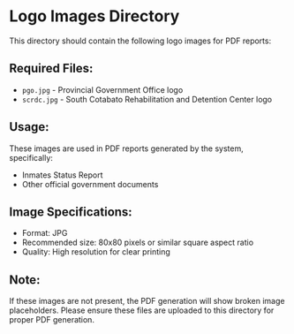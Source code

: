 # Logo Images Directory

This directory should contain the following logo images for PDF reports:

## Required Files:
- `pgo.jpg` - Provincial Government Office logo
- `scrdc.jpg` - South Cotabato Rehabilitation and Detention Center logo

## Usage:
These images are used in PDF reports generated by the system, specifically:
- Inmates Status Report
- Other official government documents

## Image Specifications:
- Format: JPG
- Recommended size: 80x80 pixels or similar square aspect ratio
- Quality: High resolution for clear printing

## Note:
If these images are not present, the PDF generation will show broken image placeholders.
Please ensure these files are uploaded to this directory for proper PDF generation.
